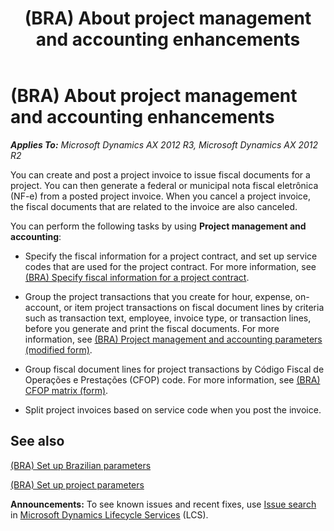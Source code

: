 ﻿---
title: (BRA) About project management and accounting enhancements
TOCTitle: (BRA) About project management and accounting enhancements
ms:assetid: d9656fcd-3a2f-457d-a2f6-7945518ed0f4
ms:mtpsurl: https://technet.microsoft.com/en-us/library/JJ933530(v=AX.60)
ms:contentKeyID: 50935144
ms.date: 04/18/2014
mtps_version: v=AX.60
f1_keywords:
- BR - 00025
---

# (BRA) About project management and accounting enhancements 


_**Applies To:** Microsoft Dynamics AX 2012 R3, Microsoft Dynamics AX 2012 R2_

You can create and post a project invoice to issue fiscal documents for a project. You can then generate a federal or municipal nota fiscal eletrônica (NF-e) from a posted project invoice. When you cancel a project invoice, the fiscal documents that are related to the invoice are also canceled.

You can perform the following tasks by using **Project management and accounting**:

  - Specify the fiscal information for a project contract, and set up service codes that are used for the project contract. For more information, see [(BRA) Specify fiscal information for a project contract](bra-specify-fiscal-information-for-a-project-contract.md).

  - Group the project transactions that you create for hour, expense, on-account, or item project transactions on fiscal document lines by criteria such as transaction text, employee, invoice type, or transaction lines, before you generate and print the fiscal documents. For more information, see [(BRA) Project management and accounting parameters (modified form)](https://technet.microsoft.com/en-us/library/jj937990\(v=ax.60\)).

  - Group fiscal document lines for project transactions by Código Fiscal de Operações e Prestações (CFOP) code. For more information, see [(BRA) CFOP matrix (form)](https://technet.microsoft.com/en-us/library/jj933496\(v=ax.60\)).

  - Split project invoices based on service code when you post the invoice.

## See also

[(BRA) Set up Brazilian parameters](bra-set-up-brazilian-parameters.md)

[(BRA) Set up project parameters](bra-set-up-project-parameters.md)

  
**Announcements:** To see known issues and recent fixes, use [Issue search](http://go.microsoft.com/fwlink/?linkid=389258) in [Microsoft Dynamics Lifecycle Services](http://go.microsoft.com/fwlink/?linkid=306505) (LCS).


